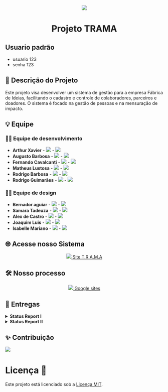 
<div align="center">
<img src="https://github.com/user-attachments/assets/57420f76-8758-4f76-a092-35d09a90664d" width="180px"style=> 
</div>



<div align="center"><h1> Projeto TRAMA </h1></div>

## Usuario padrão
- usuario 123
- senha 123
## 🚀 Descrição do Projeto

Este projeto visa desenvolver um sistema de gestão para a empresa Fábrica de Ideias, facilitando o cadastro e controle de colaboradores, parceiros e doadores. O sistema é focado na gestão de pessoas e na mensuração de impacto.

## 💡 Equipe 

### 👨‍💻 Equipe de desenvolvimento 

- **Arthur Xavier** - <a href="mailto:axrm@cesar.school"><img src="https://github.com/user-attachments/assets/d910e050-b74b-4dfd-9c58-bd3e6be60e8b" width="25"></a> - <a href="https://www.linkedin.com/in/arthur-xavier-143389304?utm_source=share&utm_campaign=share_via&utm_content=profile&utm_medium=android_app "><img src="https://upload.wikimedia.org/wikipedia/commons/c/ca/LinkedIn_logo_initials.png" width="20"></a>
- **Augusto Barbosa** - <a href="mailto:abc4@cesar.school"><img src="https://github.com/user-attachments/assets/d910e050-b74b-4dfd-9c58-bd3e6be60e8b" width="25"></a> - <a href="https://br.linkedin.com/in/augusto-barbosa-90550b2b8"><img src="https://upload.wikimedia.org/wikipedia/commons/c/ca/LinkedIn_logo_initials.png" width="20"></a>
- **Fernando Cavalcanti** - <a href="mailto:fafhcavalcanti@gmail.com"><img src="https://github.com/user-attachments/assets/d910e050-b74b-4dfd-9c58-bd3e6be60e8b" width="25"></a> - <a href="https://www.linkedin.com/in/fernando-augusto-cavalcanti/"><img src="https://upload.wikimedia.org/wikipedia/commons/c/ca/LinkedIn_logo_initials.png" width="20"></a>
- **Matheus Lustosa** - <a href="mailto:mclc3@cesar.school"><img src="https://github.com/user-attachments/assets/d910e050-b74b-4dfd-9c58-bd3e6be60e8b" width="25"></a> - <a href="https://www.linkedin.com/in/matheus-lustosa-827010242/"><img src="https://upload.wikimedia.org/wikipedia/commons/c/ca/LinkedIn_logo_initials.png" width="20"></a>
- **Rodrigo Barbosa** - <a href="mailto:rsb2@cesar.school"><img src="https://github.com/user-attachments/assets/d910e050-b74b-4dfd-9c58-bd3e6be60e8b" width="25"></a> - <a href="
https://www.linkedin.com/in/rodrigo-souza-28682b2b7?utm_source=share&utm_campaign=share_via&utm_content=profile&utm_medium=android_app "><img src="https://upload.wikimedia.org/wikipedia/commons/c/ca/LinkedIn_logo_initials.png" width="20"></a>
- **Rodrigo Guimarães** - <a href="mailto:rgp2@cesar.school"><img src="https://github.com/user-attachments/assets/d910e050-b74b-4dfd-9c58-bd3e6be60e8b" width="25"></a> - <a href="https://www.linkedin.com/in/rodrigo-guimar%C3%A3es-6aa431201/"><img src="https://upload.wikimedia.org/wikipedia/commons/c/ca/LinkedIn_logo_initials.png" width="20"></a>

### 👨‍🎨 Equipe de design 

- **Bernador aguiar** - <a href="mailto:bernardoaguiartb@gmail.com"><img src="https://github.com/user-attachments/assets/d910e050-b74b-4dfd-9c58-bd3e6be60e8b" width="25"></a> - <a href="https://www.linkedin.com/in/bernardo-aguiar-tavares-barbosa-971827298?utm_source=share&utm_campaign=share_via&utm_content=profile&utm_medium=ios_app"><img src="https://upload.wikimedia.org/wikipedia/commons/c/ca/LinkedIn_logo_initials.png" width="20"></a>
- **Samara Tadeuza** - <a href="mailto:stcs@cesar.school"><img src="https://github.com/user-attachments/assets/d910e050-b74b-4dfd-9c58-bd3e6be60e8b" width="25"></a> - <a href="https://www.linkedin.com/in/samara-tadeuza-1aa691326?utm_source=share&utm_campaign=share_via&utm_content=profile&utm_medium=ios_app"><img src="https://upload.wikimedia.org/wikipedia/commons/c/ca/LinkedIn_logo_initials.png" width="20"></a>
- **Alex de Castro** - <a href="mailto:mulatinho.l3x@gmail.com"><img src="https://github.com/user-attachments/assets/d910e050-b74b-4dfd-9c58-bd3e6be60e8b" width="25"></a> - <a href=""><img src="https://upload.wikimedia.org/wikipedia/commons/c/ca/LinkedIn_logo_initials.png" width="20"></a>
- **Joaquim Luis** - <a href="mailto:joca.luis.34@gmail.com"><img src="https://github.com/user-attachments/assets/d910e050-b74b-4dfd-9c58-bd3e6be60e8b" width="25"></a> - <a href=""><img src="https://upload.wikimedia.org/wikipedia/commons/c/ca/LinkedIn_logo_initials.png" width="20"></a>
- **Isabelle Mariano** - <a href="mailto:icam@cesar.school"><img src="https://github.com/user-attachments/assets/d910e050-b74b-4dfd-9c58-bd3e6be60e8b" width="25"></a> - <a href="http://www.linkedin.com/in/isabelle-mariano-37510b327"><img src="https://upload.wikimedia.org/wikipedia/commons/c/ca/LinkedIn_logo_initials.png" width="20"></a>




## 🌐 Acesse nosso Sistema 
<p style="text-align: center; text-decoration: none;">
 <a href="https://projetomanguetown-app.azurewebsites.net"> <img src="https://github.com/user-attachments/assets/466478b4-5ec8-4062-91d5-963f9e1b44f2" width="30">
  <span> Site T.R.A.M.A </span>
  </a>
</p>

## 🛠️ Nosso processo

<p style="text-align: center; text-decoration: none;">
 <a href="https://sites.google.com/cesar.school/grupo8-projetos2/in%C3%ADcio?authuser=1"> <img src="https://github.com/user-attachments/assets/05feb3b4-8f26-4a26-8082-25959aaef135" width="30">
  <span> Google sites </span>
  </a>
</p>

## 🚚 Entregas 
<details>
<summary><strong>Status Report I</strong></summary>
<ul>

#### 🔗Links
[Screencast 📹](https://drive.google.com/file/d/1fnEh69Mi8w9XbvyxZGOQGWZgZIojXX7Q/view?usp=drive_link)

[Protótipo de Baixa Fidelidade 🎨](https://www.figma.com/design/47pvZkXQXwdE2BK5Y1Arzw/Projeto-Manguetown---Prot%C3%B3tipo-Lo-fi?node-id=0-1&node-type=canvas&m=dev)

[Relatório de Programação em Par 🤝](https://docs.google.com/document/d/1bJ28rsjSY_FdqGxVNHs0ot6ZN-0Gbj7lA_PNhx_C1MQ/edit)

#### 📚Histórias de Usuário 

1) Eu como Administrador, quero cadastrar funcionárias.
2) Eu como Administrador, quero cadastrar empresas parceiras.
3) Eu como Administrador, quero gerar relatórios das funcionárias.
4) Eu como Administrador, quero filtrar as funcionárias por nível de competência e suas especialidades.
5) Eu como Administrador, quero organizar quais funcionárias que estão trabalhando em determinadas bonecas.

#### 📊Diagrama de atividades 

![Diagrama](imgs/Diagrama_SR1(1).png)

#### 🐛Issue/Bug Tracker 

![Issue/Bug Tracker](https://github.com/user-attachments/assets/1906615d-c77c-4631-b339-84afce7ff3a9)

</ul>
</details>

<details>
<summary><strong>Status Report II</strong></summary>
<ul>

#### 🔗Links
[Screencast 📹](https://www.youtube.com/watch?v=9-kVlRO4QTA)

[Screencast de Testes 📹](https://drive.google.com/file/d/1iVgy4wTuo331QZQHTSLdA6jhbpCH3liz/view?usp=drive_link)

[Screencast do Ci/Cd 📹](https://www.youtube.com/watch?v=htxYaGcK35k)

[Protótipo de Média Fidelidade 🎨](https://www.figma.com/design/99oqol9kJoziZQHy6iwHwc/T.R.A.M.A?node-id=0-1&node-type=canvas&t=DAEuJhBnMbM0DW3n-0)

[Relatório de Programação em Par 🤝](https://docs.google.com/document/d/1OjU8t83jdAzR2g2IuGt-XnTSurq753zi7vIKLnwhwR4/edit?tab=t.0)

#### 📚Histórias de Usuário 

1) Eu como Administrador, quero cadastrar e visualizar colaboradoras;
2) Eu como Administrador, quero editar e remover colaboradoras;
3) Eu como Administrador, quero cadastrar e visualizar empresas parceiras;
4) Eu como Administrador, quero editar e remover empresas parceiras;
5) Eu como Administrador, quero cadastrar e visualizar doadores;
6) Eu como Administrador, quero editar e remover doadores;
7) Eu como Administrador, quero cadastrar e visualizar bonecas;
8) Eu como Administrador, quero editar e remover bonecas;
9) Eu como Administrador, quero gerenciar uma linha de trabalho, relacionando uma boneca a uma ou mais colaboradoras;
10) Eu como Administrador, quero visualizar relatórios sobre as colaboradoras.

#### 📊Diagrama de atividades 

![Diagrama](https://github.com/user-attachments/assets/6938994e-4a49-4836-b68f-72294cccd085)

#### 🐛Issue/Bug Tracker 

![Issue/Bug Tracker](https://github.com/user-attachments/assets/74f0c4a9-b5b2-411e-a4e3-a8f78f5d3691)
 
</ul>
</details>

## ✨ Contribuição
<a href="https://github.com/rodsouzab/ProjetoManguetown/graphs/contributors">
  <img src="https://contrib.rocks/image?repo=rodsouzab/ProjetoManguetown" />
</a>

# Licença 📜

Este projeto está licenciado sob a [Licença MIT](LICENSE).
